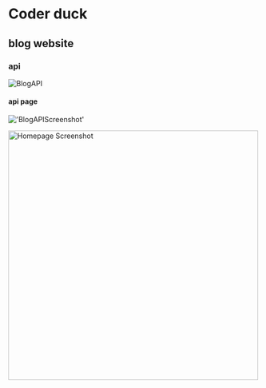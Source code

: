 # Coder duck
## blog website 

### api
![BlogAPI](https://github.com/MarwanIssa100/Coder_Duck/issues/1#issue-2736704213 "api")

#### api page
!['BlogAPIScreenshot'](images/sc.png "image")


<img src="images/sc.png" alt="Homepage Screenshot" width="500" />
